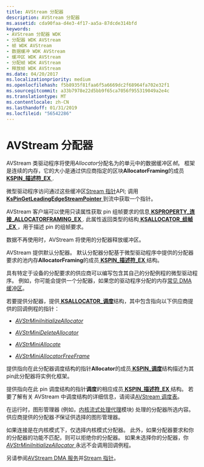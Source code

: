 ```yaml
---
title: AVStream 分配器
description: AVStream 分配器
ms.assetid: cda90faa-d4e3-4f17-aa5a-87dcde314bfd
keywords:
- AVStream 分配器 WDK
- 分配器 WDK AVStream
- 帧 WDK AVStream
- 数据缓冲 WDK AVStream
- 缓冲区 WDK AVStream
- 分配帧 WDK AVStream
- 释放帧 WDK AVStream
ms.date: 04/20/2017
ms.localizationpriority: medium
ms.openlocfilehash: f5b8935f81faa6f5a6669dc2f68964fa702e32f1
ms.sourcegitcommit: a33b7978e22d5bb9f65ca7056f955319049a2e4c
ms.translationtype: MT
ms.contentlocale: zh-CN
ms.lasthandoff: 01/31/2019
ms.locfileid: "56542286"
---
```

# <a name="avstream-allocators"></a>AVStream 分配器





AVStream 类驱动程序将使用*Allocator*分配名为的单元中的数据缓冲区*帧*。 框架是连续的内存，它的大小是通过供应商指定的区块**AllocatorFraming**的成员[ **KSPIN\_描述符\_EX** ](https://msdn.microsoft.com/library/windows/hardware/ff563534).

微型驱动程序访问通过这些缓冲区[Stream 指针](stream-pointers.md)API; 调用[ **KsPinGetLeadingEdgeStreamPointer** ](https://msdn.microsoft.com/library/windows/hardware/ff563513)到流中获取一个指针。

AVStream 客户端可以使用只读属性获取 pin 组帧要求的信息[ **KSPROPERTY\_连接\_ALLOCATORFRAMING\_EX** ](https://msdn.microsoft.com/library/windows/hardware/ff565101). 此属性返回类型的结构[ **KSALLOCATOR\_组帧\_EX** ](https://msdn.microsoft.com/library/windows/hardware/ff560982) ，用于描述 pin 的组帧要求。

数据不再使用时，AVStream 将使用的分配器释放缓冲区。

AVStream 提供默认分配器。 默认分配器分配基于微型驱动程序中提供的分配器要求的池内存**AllocatorFraming**的成员[ **KSPIN\_描述符\_EX** ](https://msdn.microsoft.com/library/windows/hardware/ff563534)结构。

具有特定于设备的分配要求的供应商可以编写包含其自己的分配例程的微型驱动程序。 例如，你可能会提供一个分配器，如果您的驱动程序分配的内存[常见 DMA 缓冲区](https://msdn.microsoft.com/library/windows/hardware/ff565362)。

若要提供分配器，提供[ **KSALLOCATOR\_调度**](https://msdn.microsoft.com/library/windows/hardware/ff560976)结构，其中包含指向以下供应商提供的回调例程的指针：

-   [*AVStrMiniInitializeAllocator*](https://msdn.microsoft.com/library/windows/hardware/ff556321)

-   [*AVStrMiniDeleteAllocator*](https://msdn.microsoft.com/library/windows/hardware/ff554273)

-   [*AVStrMiniAllocate*](https://msdn.microsoft.com/library/windows/hardware/ff554265)

-   [*AVStrMiniAllocatorFreeFrame*](https://msdn.microsoft.com/library/windows/hardware/ff554266)

提供指向在此分配器调度结构的指针**Allocator**的成员[ **KSPIN\_调度**](https://msdn.microsoft.com/library/windows/hardware/ff563535)结构描述为其 pin此分配器将实例化框架。

提供指向在此 pin 调度结构的指针**调度**的相应成员[ **KSPIN\_描述符\_EX** ](https://msdn.microsoft.com/library/windows/hardware/ff563534)结构。 若要了解有关 AVStream 中调度结构的详细信息，请阅读[AVStream 调度表](avstream-dispatch-tables.md)。

在运行时，图形管理器 (例如，[内核流式处理代理](https://msdn.microsoft.com/library/windows/hardware/ff560877)模块) 处理的分配器所选内容。 供应商提供的分配器*不*保证供选择的图形管理器。

如果连接是在内核模式下，仅选择内核模式分配器。 此外，如果分配器要求和你的分配器的功能不匹配，则可以拒绝你的分配器。 如果未选择你的分配器，你[ *AVStrMiniInitializeAllocator* ](https://msdn.microsoft.com/library/windows/hardware/ff556321)永远不会调用回调例程。

另请参阅[AVStream DMA 服务](avstream-dma-services.md)并[Stream 指针](stream-pointers.md)。

 

 




